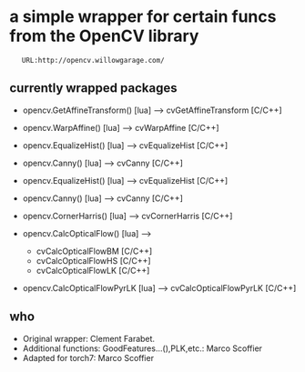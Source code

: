 # a simple wrapper for certain funcs from the OpenCV library

       URL:http://opencv.willowgarage.com/

## currently wrapped packages

 + opencv.GetAffineTransform() [lua]    --> cvGetAffineTransform [C/C++]
 + opencv.WarpAffine() [lua]            --> cvWarpAffine [C/C++]
 + opencv.EqualizeHist() [lua]          --> cvEqualizeHist [C/C++]
 + opencv.Canny() [lua]                 --> cvCanny [C/C++]
 + opencv.EqualizeHist() [lua]          --> cvEqualizeHist [C/C++]
 + opencv.Canny() [lua]                 --> cvCanny [C/C++]
 + opencv.CornerHarris() [lua]          --> cvCornerHarris [C/C++]

 + opencv.CalcOpticalFlow() [lua]       -->
   - cvCalcOpticalFlowBM [C/C++]
   - cvCalcOpticalFlowHS [C/C++]
   - cvCalcOpticalFlowLK [C/C++]

 + opencv.CalcOpticalFlowPyrLK [lua]    --> cvCalcOpticalFlowPyrLK [C/C++]

## who

 + Original wrapper: Clement Farabet.
 + Additional functions: GoodFeatures...(),PLK,etc.: Marco Scoffier
 + Adapted for torch7: Marco Scoffier
